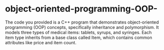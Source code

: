 # object-oriented-programming-OOP-
The code you provided is a C++ program that demonstrates object-oriented programming (OOP) concepts, specifically inheritance and polymorphism. It models three types of medical items: tablets, syrups, and syringes. Each item type inherits from a base class called Item, which contains common attributes like price and item count.
